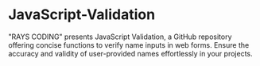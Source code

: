 # JavaScript-Validation
"RAYS CODING" presents JavaScript Validation, a GitHub repository offering concise functions to verify name inputs in web forms. Ensure the accuracy and validity of user-provided names effortlessly in your projects.
